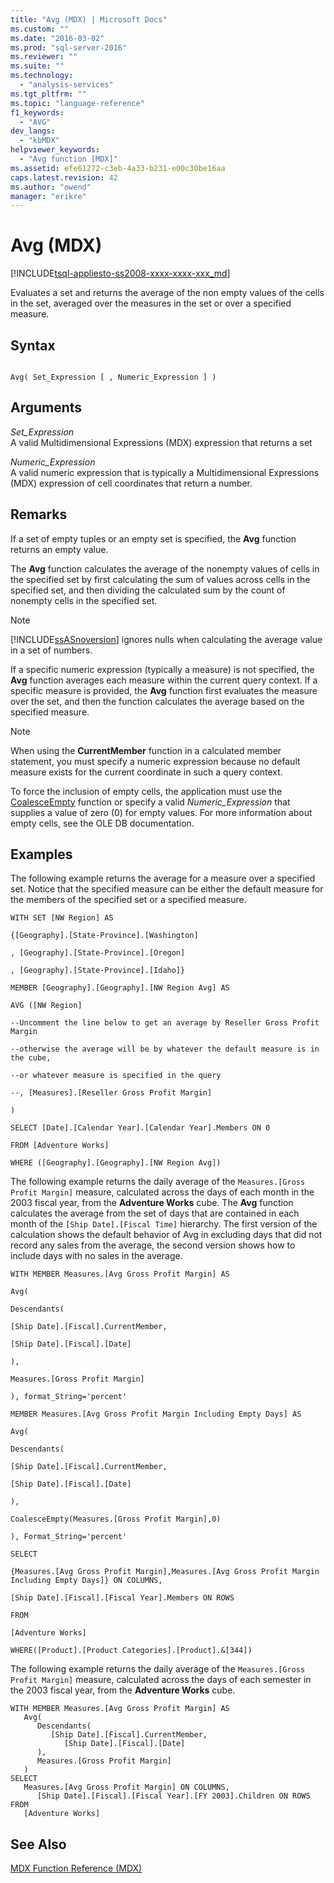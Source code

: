```yaml
---
title: "Avg (MDX) | Microsoft Docs"
ms.custom: ""
ms.date: "2016-03-02"
ms.prod: "sql-server-2016"
ms.reviewer: ""
ms.suite: ""
ms.technology: 
  - "analysis-services"
ms.tgt_pltfrm: ""
ms.topic: "language-reference"
f1_keywords: 
  - "AVG"
dev_langs: 
  - "kbMDX"
helpviewer_keywords: 
  - "Avg function [MDX]"
ms.assetid: efe61272-c3eb-4a33-b231-e00c30be16aa
caps.latest.revision: 42
ms.author: "owend"
manager: "erikre"
---
```

# Avg (MDX)
[!INCLUDE[tsql-appliesto-ss2008-xxxx-xxxx-xxx_md](../a9retired/includes/tsql-appliesto-ss2008-xxxx-xxxx-xxx-md.md)]

  Evaluates a set and returns the average of the non empty values of the cells in the set, averaged over the measures in the set or over a specified measure.  
  
## Syntax  
  
```  
  
Avg( Set_Expression [ , Numeric_Expression ] )  
```  
  
## Arguments  
 *Set_Expression*  
 A valid Multidimensional Expressions (MDX) expression that returns a set  
  
 *Numeric_Expression*  
 A valid numeric expression that is typically a Multidimensional Expressions (MDX) expression of cell coordinates that return a number.  
  
## Remarks  
 If a set of empty tuples or an empty set is specified, the **Avg** function returns an empty value.  
  
 The **Avg** function calculates the average of the nonempty values of cells in the specified set by first calculating the sum of values across cells in the specified set, and then dividing the calculated sum by the count of nonempty cells in the specified set.  
  
> [!NOTE]  
>  [!INCLUDE[ssASnoversion](../a9notintoc/includes/ssasnoversion-md.md)] ignores nulls when calculating the average value in a set of numbers.  
  
 If a specific numeric expression (typically a measure) is not specified, the **Avg** function averages each measure within the current query context. If a specific measure is provided, the **Avg** function first evaluates the measure over the set, and then the function calculates the average based on the specified measure.  
  
> [!NOTE]  
>  When using the **CurrentMember** function in a calculated member statement, you must specify a numeric expression because no default measure exists for the current coordinate in such a query context.  
  
 To force the inclusion of empty cells, the application must use the [CoalesceEmpty](../mdx/coalesceempty-mdx.md) function or specify a valid *Numeric_Expression* that supplies a value of zero (0) for empty values. For more information about empty cells, see the OLE DB documentation.  
  
## Examples  
 The following example returns the average for a measure over a specified set. Notice that the specified measure can be either the default measure for the members of the specified set or a specified measure.  
  
 `WITH SET [NW Region] AS`  
  
 `{[Geography].[State-Province].[Washington]`  
  
 `, [Geography].[State-Province].[Oregon]`  
  
 `, [Geography].[State-Province].[Idaho]}`  
  
 `MEMBER [Geography].[Geography].[NW Region Avg] AS`  
  
 `AVG ([NW Region]`  
  
 `--Uncomment the line below to get an average by Reseller Gross Profit Margin`  
  
 `--otherwise the average will be by whatever the default measure is in the cube,`  
  
 `--or whatever measure is specified in the query`  
  
 `--, [Measures].[Reseller Gross Profit Margin]`  
  
 `)`  
  
 `SELECT [Date].[Calendar Year].[Calendar Year].Members ON 0`  
  
 `FROM [Adventure Works]`  
  
 `WHERE ([Geography].[Geography].[NW Region Avg])`  
  
 The following example returns the daily average of the `Measures.[Gross Profit Margin]` measure, calculated across the days of each month in the 2003 fiscal year, from the **Adventure Works** cube. The **Avg** function calculates the average from the set of days that are contained in each month of the `[Ship Date].[Fiscal Time]` hierarchy. The first version of the calculation shows the default behavior of Avg in excluding days that did not record any sales from the average, the second version shows how to include days with no sales in the average.  
  
 `WITH MEMBER Measures.[Avg Gross Profit Margin] AS`  
  
 `Avg(`  
  
 `Descendants(`  
  
 `[Ship Date].[Fiscal].CurrentMember,`  
  
 `[Ship Date].[Fiscal].[Date]`  
  
 `),`  
  
 `Measures.[Gross Profit Margin]`  
  
 `), format_String='percent'`  
  
 `MEMBER Measures.[Avg Gross Profit Margin Including Empty Days] AS`  
  
 `Avg(`  
  
 `Descendants(`  
  
 `[Ship Date].[Fiscal].CurrentMember,`  
  
 `[Ship Date].[Fiscal].[Date]`  
  
 `),`  
  
 `CoalesceEmpty(Measures.[Gross Profit Margin],0)`  
  
 `), Format_String='percent'`  
  
 `SELECT`  
  
 `{Measures.[Avg Gross Profit Margin],Measures.[Avg Gross Profit Margin Including Empty Days]} ON COLUMNS,`  
  
 `[Ship Date].[Fiscal].[Fiscal Year].Members ON ROWS`  
  
 `FROM`  
  
 `[Adventure Works]`  
  
 `WHERE([Product].[Product Categories].[Product].&[344])`  
  
 The following example returns the daily average of the `Measures.[Gross Profit Margin]` measure, calculated across the days of each semester in the 2003 fiscal year, from the **Adventure Works** cube.  
  
```  
WITH MEMBER Measures.[Avg Gross Profit Margin] AS  
   Avg(  
      Descendants(  
         [Ship Date].[Fiscal].CurrentMember,   
            [Ship Date].[Fiscal].[Date]  
      ),   
      Measures.[Gross Profit Margin]  
   )  
SELECT  
   Measures.[Avg Gross Profit Margin] ON COLUMNS,  
      [Ship Date].[Fiscal].[Fiscal Year].[FY 2003].Children ON ROWS  
FROM  
   [Adventure Works]  
```  
  
## See Also  
 [MDX Function Reference &#40;MDX&#41;](../mdx/mdx-function-reference-mdx.md)  
  
  